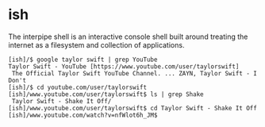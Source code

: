 # ish

The interpipe shell is an interactive console shell built around treating the internet as a filesystem and collection of applications.

```
[ish]/$ google taylor swift | grep YouTube
Taylor Swift - YouTube [https://www.youtube.com/user/taylorswift]
 The Official Taylor Swift YouTube Channel. ... ZAYN, Taylor Swift - I Don't
[ish]/$ cd youtube.com/user/taylorswift
[ish]/www.youtube.com/user/taylorswift$ ls | grep Shake
 Taylor Swift - Shake It Off/
[ish]/www.youtube.com/user/taylorswift$ cd Taylor Swift - Shake It Off
[ish]/www.youtube.com/watch?v=nfWlot6h_JM$

```
